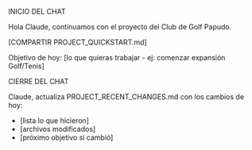INICIO DEL CHAT

Hola Claude, continuamos con el proyecto del Club de Golf Papudo.

[COMPARTIR PROJECT_QUICKSTART.md]

Objetivo de hoy: [lo que quieras trabajar - ej: comenzar expansión Golf/Tenis]


CIERRE DEL CHAT

Claude, actualiza PROJECT_RECENT_CHANGES.md con los cambios de hoy:
- [lista lo que hicieron]
- [archivos modificados] 
- [próximo objetivo si cambió]